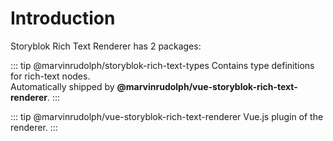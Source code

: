 # Introduction

Storyblok Rich Text Renderer has 2 packages:

::: tip @marvinrudolph/storyblok-rich-text-types
Contains type definitions for rich-text nodes.<br>
Automatically shipped by **@marvinrudolph/vue-storyblok-rich-text-renderer**.
:::

::: tip @marvinrudolph/vue-storyblok-rich-text-renderer
Vue.js plugin of the renderer.
:::

